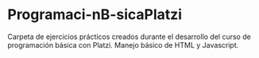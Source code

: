 # Programaci-nB-sicaPlatzi
Carpeta de ejercicios prácticos creados durante el desarrollo del curso de programación básica con Platzi. Manejo básico de HTML y Javascript.
